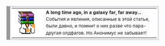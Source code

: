 <table style="line-height: 1.5em; font-size: 87.5%; clear: both; width: 80%; background-color: #fefefe; border-color:#AAB #AAB #AAB #999; border-style: solid; border-width: 1px 1px 1px 10px; padding: 4px; margin: 5px auto; vertical-align: middle; text-align: left;">
<tbody><tr>
<td width="72px" height="auto"><img alt="Wrar64.png" src="img/Wrar64.png" width="64" height="64"></td>
<td style="vertical-align: middle">
<b>A long time ago, in a galaxy far, far away...</b>
<br>События и явления, описанные в этой статье, были давно, и помнит о них разве что пара-другая олдфагов. Но Анонимус не забывает!
</td></tr></tbody></table>